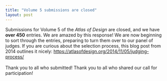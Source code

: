 ```yaml
---
title: "Volume 5 submissions are closed"
layout: post
---
```


Submissions for Volume 5 of the <em>Atlas of Design</em> are closed, and we have **over 450** entries. We are amazed by this response! 
We are now beginning to sort through the entries, preparing to turn them over to our panel of judges. 
If you are curious about the selection process, this blog post from 2014 outlines it nicely: 
https://atlasofdesign.org/2014/11/05/judging-process/ 
<br><br> 
Thank you to all who submitted! Thank you to all who shared our call for participation! 
